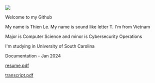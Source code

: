 ![](https://komarev.com/ghpvc/?username=thienle210303&abbreviated=true&color=87CEEB)

Welcome to my Github 

My name is Thien Le. My name is sound like letter T. I'm from Vietnam

Major is Computer Science  and minor is Cybersecurity Operations

I'm studying in University of South Carolina

Documentation - Jan 2024


[resume.pdf](https://github.com/thienle210303/thienle210303/files/13957021/LE_THIEN_resume.pdf)


[transcript.pdf](https://github.com/thienle210303/thienle210303/files/13915000/LE_THIEN_Transcript.pdf)
